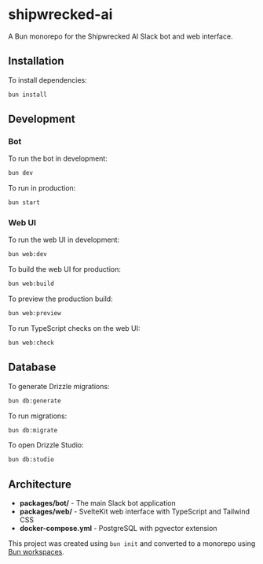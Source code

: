 # shipwrecked-ai

A Bun monorepo for the Shipwrecked AI Slack bot and web interface.

## Installation

To install dependencies:

```bash
bun install
```

## Development

### Bot

To run the bot in development:

```bash
bun dev
```

To run in production:

```bash
bun start
```

### Web UI

To run the web UI in development:

```bash
bun web:dev
```

To build the web UI for production:

```bash
bun web:build
```

To preview the production build:

```bash
bun web:preview
```

To run TypeScript checks on the web UI:

```bash
bun web:check
```

## Database

To generate Drizzle migrations:

```bash
bun db:generate
```

To run migrations:

```bash
bun db:migrate
```

To open Drizzle Studio:

```bash
bun db:studio
```

## Architecture

- **packages/bot/** - The main Slack bot application
- **packages/web/** - SvelteKit web interface with TypeScript and Tailwind CSS
- **docker-compose.yml** - PostgreSQL with pgvector extension

This project was created using `bun init` and converted to a monorepo using [Bun workspaces](https://bun.sh/guides/install/workspaces).
